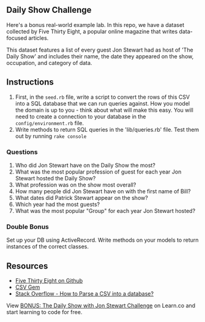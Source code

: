 ## Daily Show Challenge

Here's a bonus real-world example lab. In this repo, we have a dataset collected 
by Five Thirty Eight, a popular online magazine that writes data-focused articles.

This dataset features a list of every guest Jon Stewart had as host of 'The Daily
Show' and includes their name, the date they appeared on the show, occupation, and
category of data.

## Instructions

1. First, in the `seed.rb` file, write a script to convert the rows of this CSV into
a SQL database that we can run queries against. How you model the domain is up to you - think
about what will make this easy. You will need to create a connection to your database in the
`config/environment.rb` file.
2. Write methods to return SQL queries in the 'lib/queries.rb' file. Test them out by running 
`rake console`

### Questions

1. Who did Jon Stewart have on the Daily Show the most?
2. What was the most popular profession of guest for each year Jon Stewart hosted the Daily Show?
3. What profession was on the show most overall?
4. How many people did Jon Stewart have on with the first name of Bill?
5. What dates did Patrick Stewart appear on the show?
6. Which year had the most guests?
7. What was the most popular "Group" for each year Jon Stewart hosted?

### Double Bonus

Set up your DB using ActiveRecord. Write methods on your models to return instances of the correct classes. 

## Resources

+ [Five Thirty Eight on Github](https://github.com/fivethirtyeight)
+ [CSV Gem](https://github.com/ruby/csv)
+ [Stack Overflow - How to Parse a CSV into a database?](http://stackoverflow.com/questions/11869039/how-do-i-import-a-csv-file-into-an-sqlite-database-with-the-sqlite3-gem-for-ruby)

<p class='util--hide'>View <a href='https://learn.co/lessons/bonus-sql-challenge'>BONUS: The Daily Show with Jon Stewart Challenge</a> on Learn.co and start learning to code for free.</p>
